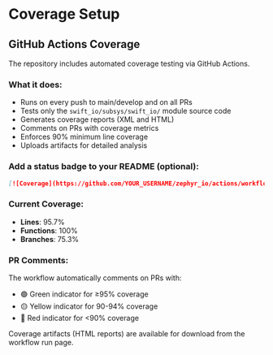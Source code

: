 # Coverage Setup

## GitHub Actions Coverage

The repository includes automated coverage testing via GitHub Actions.

### What it does:
- Runs on every push to main/develop and on all PRs
- Tests only the `swift_io/subsys/swift_io/` module source code
- Generates coverage reports (XML and HTML)
- Comments on PRs with coverage metrics
- Enforces 90% minimum line coverage
- Uploads artifacts for detailed analysis

### Add a status badge to your README (optional):

```markdown
[![Coverage](https://github.com/YOUR_USERNAME/zephyr_io/actions/workflows/coverage.yml/badge.svg)](https://github.com/YOUR_USERNAME/zephyr_io/actions/workflows/coverage.yml)
```

### Current Coverage:
- **Lines**: 95.7%
- **Functions**: 100%
- **Branches**: 75.3%

### PR Comments:
The workflow automatically comments on PRs with:
- 🟢 Green indicator for ≥95% coverage
- 🟡 Yellow indicator for 90-94% coverage
- 🔴 Red indicator for <90% coverage

Coverage artifacts (HTML reports) are available for download from the workflow run page.